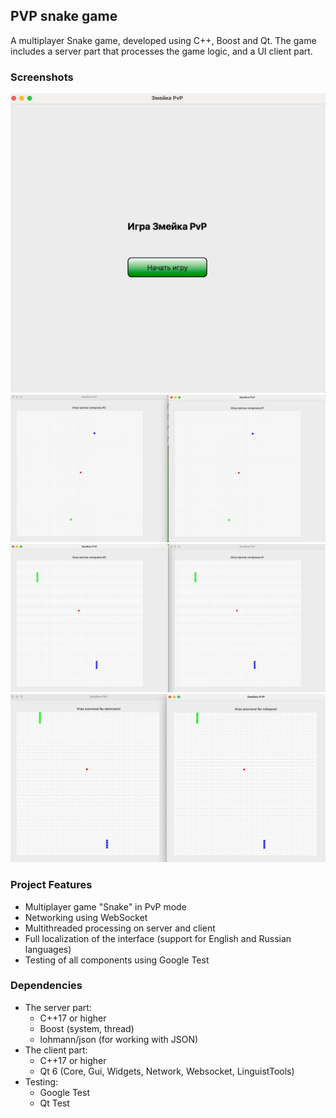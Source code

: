 ## PVP snake game
A multiplayer Snake game, developed using C++, Boost and Qt. The game includes a server part that processes the game logic, and a UI client part.

### Screenshots

![](img/start_screen.jpg)
![](img/game_screen1.jpg)
![](img/game_screen2.jpg)
![](img/end_game_screen.jpg)


### Project Features
* Multiplayer game "Snake" in PvP mode
* Networking using WebSocket
* Multithreaded processing on server and client
* Full localization of the interface (support for English and Russian languages)
* Testing of all components using Google Test

### Dependencies
* The server part:
  * C++17 or higher
  * Boost (system, thread)
  * lohmann/json (for working with JSON)
* The client part:
  * C++17 or higher
  * Qt 6 (Core, Gui, Widgets, Network, Websocket, LinguistTools)
* Testing:
  * Google Test
  * Qt Test
